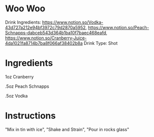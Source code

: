 # Woo Woo

Drink Ingredients: https://www.notion.so/Vodka-43d727a212e94bf3972c79d2870a5952, https://www.notion.so/Peach-Schnapps-dabceb543d364b1ba10f7baec468eafd, https://www.notion.so/Cranberry-Juice-4da1021fa8714b7ba8f066af38402b8a
Drink Type: Shot

# Ingredients

1oz Cranberry

.5oz Peach Schnapps

.5oz Vodka

# Instructions

"Mix in tin with ice",
"Shake and Strain",
"Pour in rocks glass"